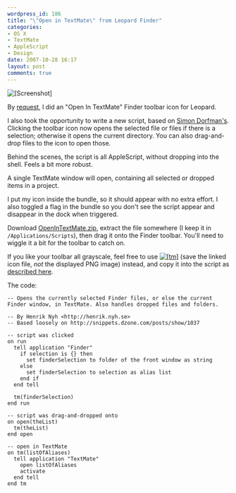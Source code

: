 ```yaml
---
wordpress_id: 186
title: "\"Open in TextMate\" from Leopard Finder"
categories:
- OS X
- TextMate
- AppleScript
- Design
date: 2007-10-28 16:17
layout: post
comments: true
---
```

<p class="center"><img src="http://henrik.nyh.se/uploads/finder-leopard-tm.png" class="bordered" alt="[Screenshot]" /></p>

By <a href="http://henrik.nyh.se/2007/10/open-terminal-here-and-glob-select-in-leopard-finder#comment-57404">request</a>, I did an "Open In TextMate" Finder toolbar icon for Leopard.

I also took the opportunity to write a new script, based on <a href="http://snippets.dzone.com/posts/show/1037">Simon Dorfman's</a>. Clicking the toolbar icon now opens the selected file or files if there is a selection; otherwise it opens the current directory. You can also drag-and-drop files to the icon to open those.

Behind the scenes, the script is all AppleScript, without dropping into the shell. Feels a bit more robust.

A single TextMate window will open, containing all selected or dropped items in a project.

I put my icon inside the bundle, so it should appear with no extra effort. I also toggled a flag in the bundle so you don't see the script appear and disappear in the dock when triggered.

Download <a href="http://henrik.nyh.se/uploads/OpenInTextMate.zip">OpenInTextMate.zip</a>, extract the file somewhere (I keep it in <code>/Applications/Scripts</code>), then drag it onto the Finder toolbar. You'll need to wiggle it a bit for the toolbar to catch on.

If you like your toolbar all grayscale, feel free to use <a href="http://henrik.nyh.se/uploads/openintextmate-droplet.icns"><img src="http://henrik.nyh.se/uploads/openintextmate-droplet.png" alt="[tm]" /></a> (save the linked icon file, <em>not</em> the displayed PNG image)  instead, and copy it into the script as <a href="http://henrik.nyh.se/2007/10/open-terminal-here-and-glob-select-in-leopard-finder">described here</a>.

The code:

<!--more-->

``` applescript
-- Opens the currently selected Finder files, or else the current Finder window, in TextMate. Also handles dropped files and folders.

-- By Henrik Nyh <http://henrik.nyh.se>
-- Based loosely on http://snippets.dzone.com/posts/show/1037

-- script was clicked
on run
  tell application "Finder"
    if selection is {} then
      set finderSelection to folder of the front window as string
    else
      set finderSelection to selection as alias list
    end if
  end tell

  tm(finderSelection)
end run

-- script was drag-and-dropped onto
on open(theList)
  tm(theList)
end open

-- open in TextMate
on tm(listOfAliases)
  tell application "TextMate"
    open listOfAliases
    activate
  end tell
end tm

```
